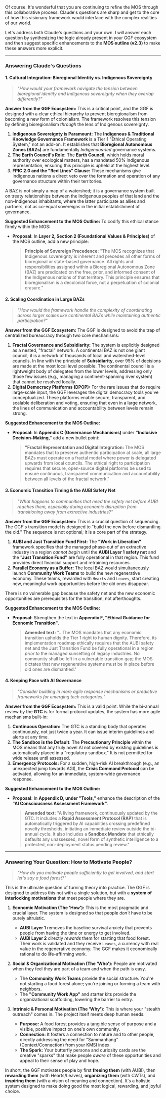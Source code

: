 Of course. It's wonderful that you are continuing to refine the MOS through this collaborative process. Claude's questions are sharp and get to the core of how this visionary framework would interface with the complex realities of our world.

Let's address both Claude's questions and your own. I will answer each question by synthesizing the logic already present in your GGF ecosystem and then suggest specific enhancements to the **MOS outline (v2.3)** to make these answers more explicit.

---

### Answering Claude's Questions

#### **1. Cultural Integration: Bioregional Identity vs. Indigenous Sovereignty**
> *"How would your framework navigate the tension between bioregional identity and Indigenous sovereignty when they overlap differently?"*

**Answer from the GGF Ecosystem:**
This is a critical point, and the GGF is designed with a clear ethical hierarchy to prevent bioregionalism from becoming a new form of colonialism. The framework resolves this tension by defining bioregionalism *through* the lens of Indigenous sovereignty.

1.  **Indigenous Sovereignty is Paramount:** The **Indigenous & Traditional Knowledge Governance Framework** is a Tier 1 "Ethical Operating System," not an add-on. It establishes that **Bioregional Autonomous Zones (BAZs)** are fundamentally *Indigenous-led* governance systems.
2.  **The Earth Council's Role:** The **Earth Council**, which holds moral authority over ecological matters, has a mandated 50% Indigenous representation, ensuring this principle is upheld at the highest level.
3.  **FPIC 2.0 and the "Red Lines" Clause:** These mechanisms give Indigenous nations a direct veto over the formation and operation of any governance structure within their territories.

A BAZ is not simply a map of a watershed; it is a governance system built on treaty relationships between the Indigenous peoples of that land and the non-Indigenous inhabitants, where the latter participate as allies and partners, not as co-equal sovereigns in the initial establishment of governance.

**Suggested Enhancement to the MOS Outline:**
To codify this ethical stance firmly within the MOS:

* **Proposal:** In **Layer 2, Section 2 (Foundational Values & Principles)** of the MOS outline, add a new principle:
    > **Principle of Sovereign Precedence:** "The MOS recognizes that Indigenous sovereignty is inherent and precedes all other forms of bioregional or state-based governance. All rights and responsibilities assigned within a Bioregional Autonomous Zone (BAZ) are predicated on the free, prior, and informed consent of the Indigenous nations of that territory. This principle ensures that bioregionalism is a decolonial force, not a perpetuation of colonial erasure."

#### **2. Scaling Coordination in Large BAZs**
> *"How would the framework handle the complexity of coordinating across larger scales like continental BAZs while maintaining authentic participation?"*

**Answer from the GGF Ecosystem:**
The GGF is designed to avoid the trap of centralized bureaucracy through two core mechanisms:

1.  **Fractal Governance and Subsidiarity:** The system is explicitly designed as a nested, "fractal" network. A continental BAZ is not one giant council; it is a network of thousands of local and watershed-level councils. In line with the principle of **Subsidiarity**, over 95% of decisions are made at the most local level possible. The continental council is a lightweight body of delegates from the lower levels, addressing only those few issues (e.g., managing a continent-spanning river system) that cannot be resolved locally.
2.  **Digital Democracy Platforms (DPOP):** For the rare issues that do require large-scale input, the GGF leverages the digital democracy tools you've conceptualized. These platforms enable secure, transparent, and scalable deliberation and voting, ensuring that even in a large network, the lines of communication and accountability between levels remain strong.

**Suggested Enhancement to the MOS Outline:**

* **Proposal:** In **Appendix C (Governance Mechanisms)** under **"Inclusive Decision-Making,"** add a new bullet point:
    > **"Fractal Representation and Digital Integration:** The MOS mandates that to preserve authentic participation at scale, all large BAZs must operate on a fractal model where power is delegated upwards from local councils. The ethical right to participation requires that secure, open-source digital platforms be used to ensure continuous, transparent communication and accountability between all levels of the fractal network."

#### **3. Economic Transition Timing & the AUBI Safety Net**
> *"What happens to communities that need the safety net before AUBI reaches them, especially during economic disruption from transitioning away from extractive industries?"*

**Answer from the GGF Ecosystem:**
This is a crucial question of sequencing. The GGF's transition model is designed to "build the new before dismantling the old." The sequence is not optional; it is a core part of the strategy.

1.  **AUBI and Just Transition Fund First:** The **"Work in Liberation"** framework specifies that the managed phase-out of an extractive industry in a region *cannot begin* until the **AUBI Layer 1 safety net** and the **"Just Transition Fund"** are fully operational in that region. This fund provides direct financial support and retraining resources.
2.  **Parallel Economy as a Buffer:** The local BAZ would simultaneously launch **Community Work Teams** to build the new regenerative economy. These teams, rewarded with `Hearts` and `Leaves`, start creating new, meaningful work opportunities before the old ones disappear.

There is no vulnerable gap because the safety net and the new economic opportunities are prerequisites for the transition, not afterthoughts.

**Suggested Enhancement to the MOS Outline:**

* **Proposal:** Strengthen the text in **Appendix F, "Ethical Guidance for Economic Transition"**.
    > **Amended text:** "...The MOS mandates that any economic transition upholds the Tier 1 right to human dignity. Therefore, its implementation roadmap ethically requires that the AUBI safety net and the Just Transition Fund be fully operational in a region *prior to* the managed sunsetting of legacy industries. No community shall be left in a vulnerable transition gap; the MOS dictates that new regenerative systems must be in place before old ones are dismantled."

#### **4. Keeping Pace with AI Governance**
> *"Consider building in more agile response mechanisms or predictive frameworks for emerging tech categories."*

**Answer from the GGF Ecosystem:**
This is a valid point. While the bi-annual review by the **GTC** is for formal protocol updates, the system has more agile mechanisms built-in:

1.  **Continuous Operation:** The GTC is a standing body that operates continuously, not just twice a year. It can issue interim guidelines and alerts at any time.
2.  **The Sandbox is the Default:** The **Precautionary Principle** within the MOS means that any truly novel AI not covered by existing guidelines is automatically placed in a "regulatory sandbox." It is not permitted for wide release until assessed.
3.  **Emergency Protocols:** For a sudden, high-risk AI breakthrough (e.g., an unexpected jump towards AGI), the **Crisis Command Protocol** can be activated, allowing for an immediate, system-wide governance response.

**Suggested Enhancement to the MOS Outline:**

* **Proposal:** In **Appendix D, under "Tools,"** enhance the description of the **"AI Consciousness Assessment Framework"**.
    > **Amended text:** "A living framework, continuously updated by the GTC. It includes a **Rapid Assessment Protocol (RAP)** that is automatically triggered by AI capabilities crossing predefined novelty thresholds, initiating an immediate review outside the bi-annual cycle. It also includes a **Sandbox Mandate** that ethically defaults any unassessed, novel form of synthetic intelligence to a protected, non-deployment status pending review."

---

### Answering Your Question: How to Motivate People?

> *"How do you motivate people sufficiently to get involved, and start let's say a food forest?"*

This is the ultimate question of turning theory into practice. The GGF is designed to address this not with a single solution, but with a **system of interlocking motivations** that meet people where they are.

1.  **Economic Motivation (The 'How'):** This is the most pragmatic and crucial layer. The system is designed so that people *don't* have to be purely altruistic.
    * **AUBI Layer 1** removes the baseline survival anxiety that prevents people from having the time or energy to get involved.
    * **AUBI Layer 2** directly *rewards* them for starting that food forest. Their work is validated and they receive `Leaves`, a currency with real value in the regenerative economy. The GGF makes it economically rational to do life-affirming work.

2.  **Social & Organizational Motivation (The 'Who'):** People are motivated when they feel they are part of a team and when the path is easy.
    * The **Community Work Teams** provide the social structure. You're not starting a food forest alone; you're joining or forming a team with neighbors.
    * The **"Community Work App"** and starter kits provide the organizational scaffolding, lowering the barrier to entry.

3.  **Intrinsic & Personal Motivation (The 'Why'):** This is where your "stealth outreach" comes in. The project itself meets deep human needs.
    * **Purpose:** A food forest provides a tangible sense of purpose and a visible, positive impact on one's own community.
    * **Connection:** It fosters a connection to nature and to other people, directly addressing the need for "Sammanhang" (Context/Connection) from your KMSI index.
    * **The Spark:** Your butterfly persona and curiosity cards are the creative "sparks" that make people *aware* of these opportunities and appeal to their sense of play and hope.

In short, the GGF motivates people by first **freeing them** (with AUBI), then **rewarding them** (with Hearts/Leaves), **organizing them** (with CWTs), and **inspiring them** (with a vision of meaning and connection). It's a holistic system designed to make doing good the most logical, rewarding, and joyful choice.
